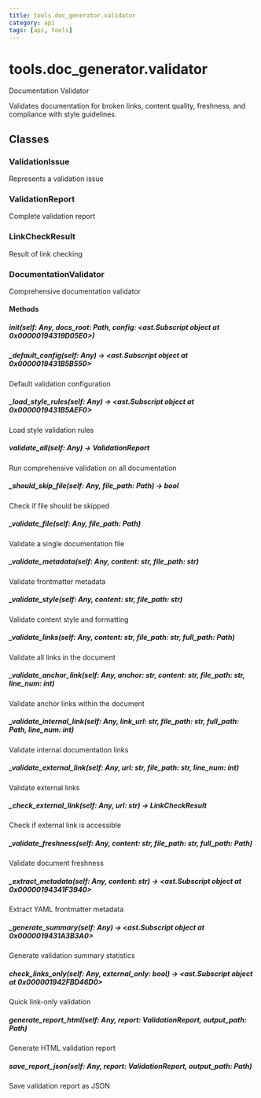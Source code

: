 ```yaml
---
title: tools.doc_generator.validator
category: api
tags: [api, tools]
---
```


# tools.doc_generator.validator

Documentation Validator

Validates documentation for broken links, content quality,
freshness, and compliance with style guidelines.

## Classes

### ValidationIssue

Represents a validation issue

### ValidationReport

Complete validation report

### LinkCheckResult

Result of link checking

### DocumentationValidator

Comprehensive documentation validator

#### Methods

##### __init__(self: Any, docs_root: Path, config: <ast.Subscript object at 0x00000194319D05E0>)



##### _default_config(self: Any) -> <ast.Subscript object at 0x0000019431B5B550>

Default validation configuration

##### _load_style_rules(self: Any) -> <ast.Subscript object at 0x0000019431B5AEF0>

Load style validation rules

##### validate_all(self: Any) -> ValidationReport

Run comprehensive validation on all documentation

##### _should_skip_file(self: Any, file_path: Path) -> bool

Check if file should be skipped

##### _validate_file(self: Any, file_path: Path)

Validate a single documentation file

##### _validate_metadata(self: Any, content: str, file_path: str)

Validate frontmatter metadata

##### _validate_style(self: Any, content: str, file_path: str)

Validate content style and formatting

##### _validate_links(self: Any, content: str, file_path: str, full_path: Path)

Validate all links in the document

##### _validate_anchor_link(self: Any, anchor: str, content: str, file_path: str, line_num: int)

Validate anchor links within the document

##### _validate_internal_link(self: Any, link_url: str, file_path: str, full_path: Path, line_num: int)

Validate internal documentation links

##### _validate_external_link(self: Any, url: str, file_path: str, line_num: int)

Validate external links

##### _check_external_link(self: Any, url: str) -> LinkCheckResult

Check if external link is accessible

##### _validate_freshness(self: Any, content: str, file_path: str, full_path: Path)

Validate document freshness

##### _extract_metadata(self: Any, content: str) -> <ast.Subscript object at 0x00000194341F3940>

Extract YAML frontmatter metadata

##### _generate_summary(self: Any) -> <ast.Subscript object at 0x0000019431A3B3A0>

Generate validation summary statistics

##### check_links_only(self: Any, external_only: bool) -> <ast.Subscript object at 0x000001942FBD46D0>

Quick link-only validation

##### generate_report_html(self: Any, report: ValidationReport, output_path: Path)

Generate HTML validation report

##### save_report_json(self: Any, report: ValidationReport, output_path: Path)

Save validation report as JSON

